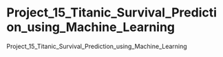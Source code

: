 # Project_15_Titanic_Survival_Prediction_using_Machine_Learning
Project_15_Titanic_Survival_Prediction_using_Machine_Learning
